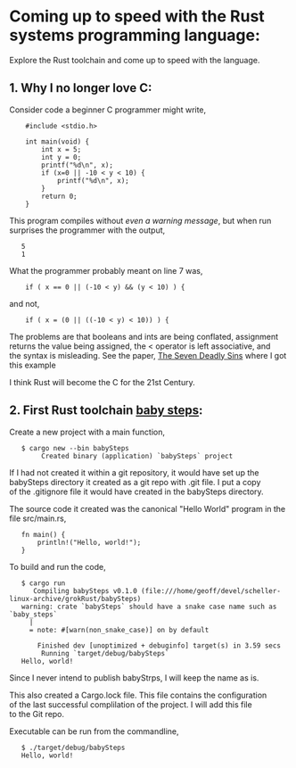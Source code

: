 # Coming up to speed with the Rust systems programming language:

Explore the Rust toolchain and come up to speed with the language.

## 1. Why I no longer love C:
Consider code a beginner C programmer might write,
```
    #include <stdio.h>
    
    int main(void) {
        int x = 5;
        int y = 0;
        printf("%d\n", x);
        if (x=0 || -10 < y < 10) {
            printf("%d\n", x);
        } 
        return 0;
    }
```
This program compiles without *even a warning message*, but when run<br>
surprises the programmer with the output,
```
   5
   1
```
What the programmer probably meant on line 7 was,
```
    if ( x == 0 || (-10 < y) && (y < 10) ) {
```
and not,
```
    if ( x = (0 || ((-10 < y) < 10)) ) {
```
The problems are that booleans and ints are being conflated, assignment<br>
returns the value being assigned, the < operator is left associative, and<br>
the syntax is misleading.  See the paper, [The Seven Deadly
Sins](http://users.monash.edu/~damian/papers/PDF/SevenDeadlySins.pdf)
where I got this example<br>

I think Rust will become the C for the 21st Century.

## 2. First Rust toolchain [baby steps](babySteps/):
Create a new project with a main function,
```
   $ cargo new --bin babySteps
        Created binary (application) `babySteps` project
```
If I had not created it within a git repository, it would have set up the<br>
babySteps directory it created as a git repo with .git file.  I put a copy<br>
of the .gitignore file it would have created in the babySteps directory.

The source code it created was the canonical "Hello World" program in the<br>
file src/main.rs,
```
   fn main() {
       println!("Hello, world!");
   }
```
To build and run the code,
```
   $ cargo run
      Compiling babySteps v0.1.0 (file:///home/geoff/devel/scheller-linux-archive/grokRust/babySteps)
   warning: crate `babySteps` should have a snake case name such as `baby_steps`
     |
     = note: #[warn(non_snake_case)] on by default

       Finished dev [unoptimized + debuginfo] target(s) in 3.59 secs
        Running `target/debug/babySteps`
   Hello, world!
```
Since I never intend to publish babyStrps, I will keep the name as is.

This also created a Cargo.lock file.  This file contains the configuration<br>
of the last successful complilation of the project.  I will add this file<br>
to the Git repo.

Executable can be run from the commandline,
```
   $ ./target/debug/babySteps 
   Hello, world!
```
